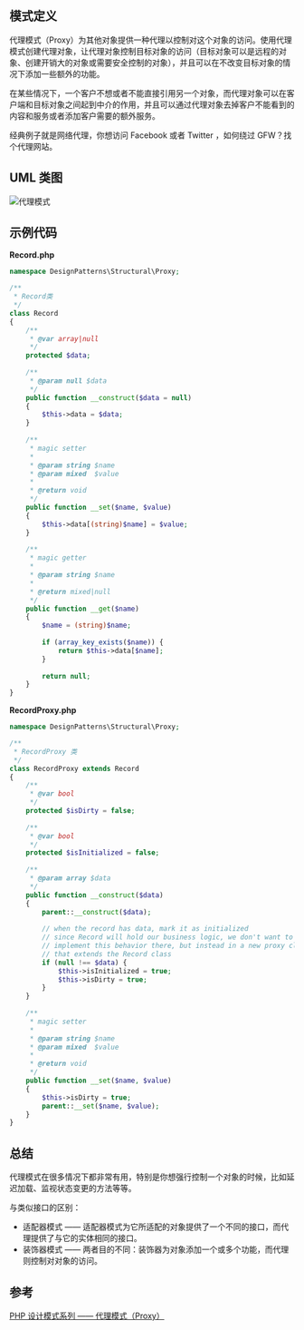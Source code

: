 ## 模式定义
代理模式（Proxy）为其他对象提供一种代理以控制对这个对象的访问。使用代理模式创建代理对象，让代理对象控制目标对象的访问（目标对象可以是远程的对象、创建开销大的对象或需要安全控制的对象），并且可以在不改变目标对象的情况下添加一些额外的功能。

在某些情况下，一个客户不想或者不能直接引用另一个对象，而代理对象可以在客户端和目标对象之间起到中介的作用，并且可以通过代理对象去掉客户不能看到的内容和服务或者添加客户需要的额外服务。

经典例子就是网络代理，你想访问 Facebook 或者 Twitter ，如何绕过 GFW？找个代理网站。


## UML 类图
![代理模式](http://7xkt52.com1.z0.glb.clouddn.com/markdown/1467781503987.png)


## 示例代码

**Record.php**

```php
namespace DesignPatterns\Structural\Proxy;

/**
 * Record类
 */
class Record
{
    /**
     * @var array|null
     */
    protected $data;
    
    /**
     * @param null $data
     */
    public function __construct($data = null)
    {
        $this->data = $data;
    }
    
    /**
     * magic setter
     *
     * @param string $name
     * @param mixed  $value
     *
     * @return void
     */
    public function __set($name, $value)
    {
        $this->data[(string)$name] = $value;
    }
    
    /**
     * magic getter
     *
     * @param string $name
     *
     * @return mixed|null
     */
    public function __get($name)
    {
        $name = (string)$name;
        
        if (array_key_exists($name)) {
            return $this->data[$name];
        }
        
        return null;
    }
}
```

**RecordProxy.php**

```php
namespace DesignPatterns\Structural\Proxy;

/**
 * RecordProxy 类
 */
class RecordProxy extends Record
{
    /**
     * @var bool
     */
    protected $isDirty = false;
    
    /**
     * @var bool
     */
    protected $isInitialized = false;
    
    /**
     * @param array $data
     */
    public function __construct($data)
    {
        parent::__construct($data);
        
        // when the record has data, mark it as initialized
        // since Record will hold our business logic, we don't want to
        // implement this behavior there, but instead in a new proxy class
        // that extends the Record class
        if (null !== $data) {
            $this->isInitialized = true;
            $this->isDirty = true;
        }
    }
    
    /**
     * magic setter
     *
     * @param string $name
     * @param mixed  $value
     *
     * @return void
     */
    public function __set($name, $value)
    {
        $this->isDirty = true;
        parent::__set($name, $value);
    }
}
```


## 总结
代理模式在很多情况下都非常有用，特别是你想强行控制一个对象的时候，比如延迟加载、监视状态变更的方法等等。

与类似接口的区别：

* 适配器模式 —— 适配器模式为它所适配的对象提供了一个不同的接口，而代理提供了与它的实体相同的接口。
* 装饰器模式 —— 两者目的不同：装饰器为对象添加一个或多个功能，而代理则控制对对象的访问。


## 参考
[PHP 设计模式系列 —— 代理模式（Proxy）](http://laravelacademy.org/post/2841.html)



